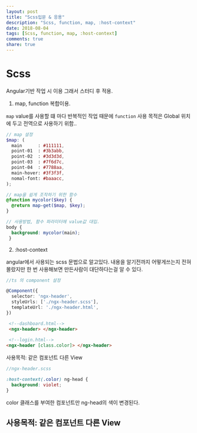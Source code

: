 ```yaml
---
layout: post
title: "Scss입문 & 응용"
description: "Scss, function, map, :host-context"
date: 2018-08-04
tags: [Scss, function, map, :host-context]
comments: true
share: true
---
```


# Scss  

Angular기반 작업 시 이용 그래서 스터디 후 적용.

1. map, function 복합이용.

`map` value를 사용할 떄 마다 반복적인 작업 때문에 `function` 사용
목적은 Global 위치에 두고 전역으로 사용하기 위함..
```scss
// map 설정
$map: (
  main      : #111111,
  point-01  : #3b3abb,
  point-02  : #3d3d3d,
  point-03  : #7f6d7c,
  point-04  : #7788aa,
  main-hover: #3f3f3f,
  nomal-font: #baaacc,
);

// map을 쉽게 조작하기 위한 함수
@function mycolor($key) {
  @return map-get($map, $key);
}

// 사용방법, 함수 파라미터에 value값 대입.
body {
  background: mycolor(main);
 }
```

2. :host-context

angular에서 사용되는 scss 문법으로 알고있다.
내용을 알기전까지 어떻게쓰는지 전혀 몰랐지만 한 번 사용해보면 만든사람이 대단하다는걸 알 수 있다.

```ts
//ts 의 component 설정 

@Component({
  selector: 'ngx-header',
  styleUrls: ['./ngx-header.scss'],
  templateUrl: './ngx-header.html',
})
```


```html
 <!--dashboard.html-->
 <ngx-header> </ngx-header>
 
 <!--login.html-->
<ngx-header [class.color]> </ngx-header>

```  
사용목적: 같은 컴포넌트 다른 View  



```scss
//ngx-header.scss

:host-context(.color) ng-head {
  background: violet;
}

```

color 클래스를 부여한 컴포넌트만 ng-head의 색이 변경된다. 

## 사용목적: 같은 컴포넌트 다른 View  

